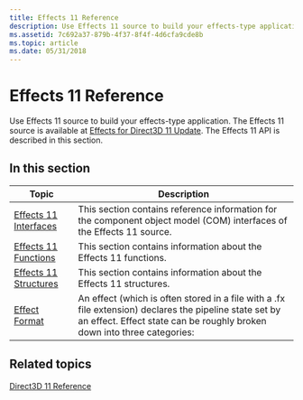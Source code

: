 ```yaml
---
title: Effects 11 Reference
description: Use Effects 11 source to build your effects-type application. The Effects 11 source is available at Effects for Direct3D 11 Update. The Effects 11 API is described in this section.
ms.assetid: 7c692a37-879b-4f37-8f4f-4d6cfa9cde8b
ms.topic: article
ms.date: 05/31/2018
---
```


# Effects 11 Reference

Use Effects 11 source to build your effects-type application. The Effects 11 source is available at [Effects for Direct3D 11 Update](https://github.com/Microsoft/FX11). The Effects 11 API is described in this section.


## In this section



| Topic                                                                                 | Description                                                                                                                                                                                   |
|---------------------------------------------------------------------------------------|-----------------------------------------------------------------------------------------------------------------------------------------------------------------------------------------------|
| [Effects 11 Interfaces](d3d11-graphics-reference-effects11-interfaces.md)<br/> | This section contains reference information for the component object model (COM) interfaces of the Effects 11 source. <br/>                                                             |
| [Effects 11 Functions](d3d11-graphics-reference-effects11-functions.md)<br/>   | This section contains information about the Effects 11 functions.<br/>                                                                                                                  |
| [Effects 11 Structures](d3d11-graphics-reference-effects11-structures.md)<br/> | This section contains information about the Effects 11 structures.<br/>                                                                                                                 |
| [Effect Format](d3d11-effect-format.md)<br/>                                   | An effect (which is often stored in a file with a .fx file extension) declares the pipeline state set by an effect. Effect state can be roughly broken down into three categories:<br/> |



 

## Related topics

<dl> <dt>

[Direct3D 11 Reference](atoc-d3d11-graphics-reference.md)
</dt> </dl>

 

 





